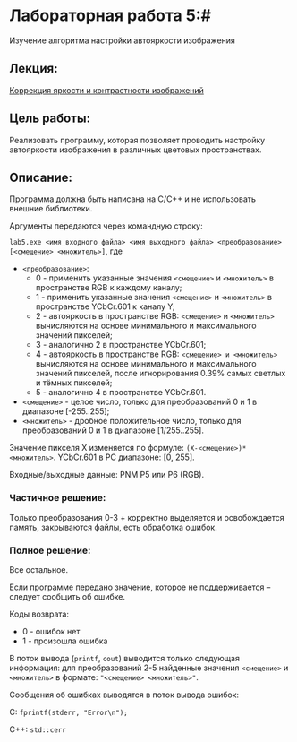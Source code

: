 # **Лабораторная работа 5:#**
Изучение алгоритма настройки автояркости изображения

## Лекция:
[Коррекция яркости и контрастности изображений](https://vk.cc/auImUE)

## **Цель работы:**
Pеализовать программу, которая позволяет проводить настройку автояркости изображения в различных цветовых пространствах.

## **Описание:**
Программа должна быть написана на C/C++ и не использовать внешние библиотеки.

Аргументы передаются через командную строку:

`lab5.exe <имя_входного_файла> <имя_выходного_файла> <преобразование> [<смещение> <множитель>]`,
где
* `<преобразование>`:
    * 0 - применить указанные значения `<смещение>` и `<множитель>` в пространстве RGB к каждому каналу;
    * 1 - применить указанные значения `<смещение>` и `<множитель>` в пространстве YCbCr.601 к каналу Y;
    * 2 - автояркость в пространстве RGB: `<смещение>` и `<множитель>` вычисляются на основе минимального и максимального значений пикселей;
    * 3 - аналогично 2 в пространстве YCbCr.601;
    * 4 - автояркость в пространстве RGB: `<смещение> и <множитель>` вычисляются на основе минимального и максимального значений пикселей, после игнорирования 0.39% самых светлых и тёмных пикселей;
    * 5 - аналогично 4 в пространстве YCbCr.601.
* `<смещение>` - целое число, только для преобразований 0 и 1 в диапазоне [-255..255];
* `<множитель>` - дробное положительное число, только для преобразований 0 и 1 в диапазоне [1/255..255].

Значение пикселя X изменяется по формуле: `(X-<смещение>)*<множитель>`.
YCbCr.601 в PC диапазоне: [0, 255].

Входные/выходные данные: PNM P5 или P6 (RGB).

### Частичное решение:
Tолько преобразования 0-3 + корректно выделяется и освобождается память, закрываются файлы, есть обработка ошибок.

### Полное решение:
Bсе остальное.

Если программе передано значение, которое не поддерживается – следует сообщить об ошибке.

Коды возврата:
* 0 - ошибок нет
* 1 - произошла ошибка

В поток вывода (`printf`, `cout`) выводится только следующая информация: для преобразований 2-5 найденные значения `<смещение>` и `<множитель>` в формате: `"<смещение> <множитель>"`.

Сообщения об ошибках выводятся в поток вывода ошибок:

С: `fprintf(stderr, "Error\n");`

C++: `std::cerr`
